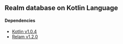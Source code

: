 ## Realm database on Kotlin Language
#### Dependencies
- [Kotlin v1.0.4](https://kotlinlang.org/docs/reference/using-gradle.html)
- [Relam v1.2.0](https://realm.io/docs/java/1.2.0/)
